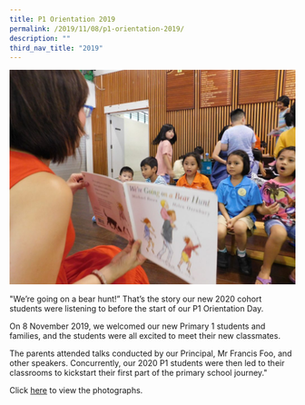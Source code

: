 ```yaml
---
title: P1 Orientation 2019
permalink: /2019/11/08/p1-orientation-2019/
description: ""
third_nav_title: "2019"
---
```

<img src="/images/DSCN0520-1024x768.jpg">
<p>"We’re going on a bear hunt!” That’s the story our new 2020 cohort students were listening to before the start of our P1 Orientation Day.</p>
<p>On 8 November 2019, we welcomed our new Primary 1 students and families, and the students were all excited to meet their new classmates.</p>
<p>The parents attended talks conducted by our Principal, Mr Francis Foo, and other speakers. Concurrently, our 2020 P1 students were then led to their classrooms to kickstart their first part of the primary school journey."</p>
<p>Click&nbsp;<a href="https://www.facebook.com/pg/Blangah-Rise-Primary-School-1143547012326368/photos/?tab=album&amp;album_id=3104821629532220">here</a>&nbsp;to view the photographs.</p>